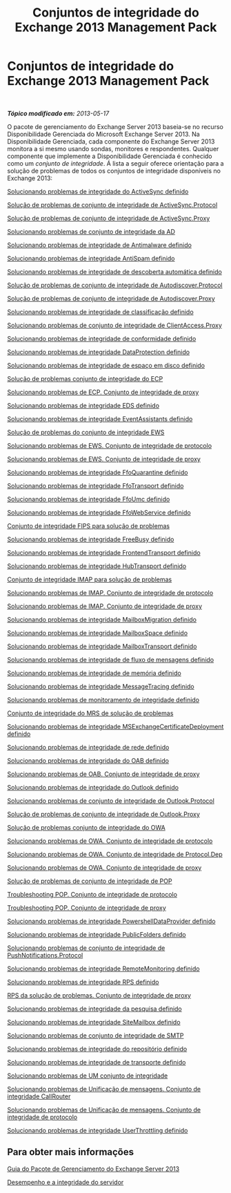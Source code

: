 ﻿---
title: Conjuntos de integridade do Exchange 2013 Management Pack
TOCTitle: '@NoTitle'
ms:assetid: 3a12acb0-a6b7-4452-9306-a3d000c94a50
ms:mtpsurl: https://technet.microsoft.com/pt-br/library/Dn195892(v=EXCHG.150)
ms:contentKeyID: 53275615
ms.date: 12/12/2016
mtps_version: v=EXCHG.150
ms.translationtype: HT
---

# Conjuntos de integridade do Exchange 2013 Management Pack

 

_**Tópico modificado em:** 2013-05-17_

O pacote de gerenciamento do Exchange Server 2013 baseia-se no recurso Disponibilidade Gerenciada do Microsoft Exchange Server 2013. Na Disponibilidade Gerenciada, cada componente do Exchange Server 2013 monitora a si mesmo usando sondas, monitores e respondentes. Qualquer componente que implemente a Disponibilidade Gerenciada é conhecido como um *conjunto de integridade*. Á lista a seguir oferece orientação para a solução de problemas de todos os conjuntos de integridade disponíveis no Exchange 2013:

[Solucionando problemas de integridade do ActiveSync definido](troubleshooting-activesync-health-set.md)

[Solução de problemas de conjunto de integridade de ActiveSync.Protocol](troubleshooting-activesync-protocol-health-set.md)

[Solução de problemas de conjunto de integridade de ActiveSync.Proxy](troubleshooting-activesync-proxy-health-set.md)

[Solucionando problemas de conjunto de integridade da AD](troubleshooting-ad-health-set.md)

[Solucionando problemas de integridade de Antimalware definido](troubleshooting-antimalware-health-set.md)

[Solucionando problemas de integridade AntiSpam definido](troubleshooting-antispam-health-set.md)

[Solucionando problemas de integridade de descoberta automática definido](troubleshooting-autodiscover-health-set.md)

[Solução de problemas de conjunto de integridade de Autodiscover.Protocol](troubleshooting-autodiscover-protocol-health-set.md)

[Solução de problemas de conjunto de integridade de Autodiscover.Proxy](troubleshooting-autodiscover-proxy-health-set.md)

[Solucionando problemas de integridade de classificação definido](troubleshooting-classification-health-set.md)

[Solucionando problemas de conjunto de integridade de ClientAccess.Proxy](troubleshooting-clientaccess-proxy-health-set.md)

[Solucionando problemas de integridade de conformidade definido](troubleshooting-compliance-health-set.md)

[Solucionando problemas de integridade DataProtection definido](troubleshooting-dataprotection-health-set.md)

[Solucionando problemas de integridade de espaço em disco definido](troubleshooting-diskspace-health-set.md)

[Solução de problemas conjunto de integridade do ECP](troubleshooting-ecp-health-set.md)

[Solucionando problemas de ECP. Conjunto de integridade de proxy](troubleshooting-ecp-proxy-health-set.md)

[Solucionando problemas de integridade EDS definido](troubleshooting-eds-health-set.md)

[Solucionando problemas de integridade EventAssistants definido](troubleshooting-eventassistants-health-set.md)

[Solução de problemas do conjunto de integridade EWS](troubleshooting-ews-health-set.md)

[Solucionando problemas de EWS. Conjunto de integridade de protocolo](troubleshooting-ews-protocol-health-set.md)

[Solucionando problemas de EWS. Conjunto de integridade de proxy](troubleshooting-ews-proxy-health-set.md)

[Solucionando problemas de integridade FfoQuarantine definido](troubleshooting-ffoquarantine-health-set.md)

[Solucionando problemas de integridade FfoTransport definido](troubleshooting-ffotransport-health-set.md)

[Solucionando problemas de integridade FfoUmc definido](troubleshooting-ffoumc-health-set.md)

[Solucionando problemas de integridade FfoWebService definido](troubleshooting-ffowebservice-health-set.md)

[Conjunto de integridade FIPS para solução de problemas](troubleshooting-fips-health-set.md)

[Solucionando problemas de integridade FreeBusy definido](troubleshooting-freebusy-health-set.md)

[Solucionando problemas de integridade FrontendTransport definido](troubleshooting-frontendtransport-health-set.md)

[Solucionando problemas de integridade HubTransport definido](troubleshooting-hubtransport-health-set.md)

[Conjunto de integridade IMAP para solução de problemas](troubleshooting-imap-health-set.md)

[Solucionando problemas de IMAP. Conjunto de integridade de protocolo](troubleshooting-imap-protocol-health-set.md)

[Solucionando problemas de IMAP. Conjunto de integridade de proxy](troubleshooting-imap-proxy-health-set.md)

[Solucionando problemas de integridade MailboxMigration definido](troubleshooting-mailboxmigration-health-set.md)

[Solucionando problemas de integridade MailboxSpace definido](troubleshooting-mailboxspace-health-set.md)

[Solucionando problemas de integridade MailboxTransport definido](troubleshooting-mailboxtransport-health-set.md)

[Solucionando problemas de integridade de fluxo de mensagens definido](troubleshooting-mailflow-health-set.md)

[Solucionando problemas de integridade de memória definido](troubleshooting-memory-health-set.md)

[Solucionando problemas de integridade MessageTracing definido](troubleshooting-messagetracing-health-set.md)

[Solucionando problemas de monitoramento de integridade definido](troubleshooting-monitoring-health-set.md)

[Conjunto de integridade do MRS de solução de problemas](troubleshooting-mrs-health-set.md)

[Solucionando problemas de integridade MSExchangeCertificateDeployment definido](troubleshooting-msexchangecertificatedeployment-health-set.md)

[Solucionando problemas de integridade de rede definido](troubleshooting-network-health-set.md)

[Solucionando problemas de integridade do OAB definido](troubleshooting-oab-health-set.md)

[Solucionando problemas de OAB. Conjunto de integridade de proxy](troubleshooting-oab-proxy-health-set.md)

[Solucionando problemas de integridade do Outlook definido](troubleshooting-outlook-health-set.md)

[Solucionando problemas de conjunto de integridade de Outlook.Protocol](troubleshooting-outlook-protocol-health-set.md)

[Solução de problemas de conjunto de integridade de Outlook.Proxy](troubleshooting-outlook-proxy-health-set.md)

[Solução de problemas conjunto de integridade do OWA](troubleshooting-owa-health-set.md)

[Solucionando problemas de OWA. Conjunto de integridade de protocolo](troubleshooting-owa-protocol-health-set.md)

[Solucionando problemas de OWA. Conjunto de integridade de Protocol.Dep](troubleshooting-owa-protocol-dep-health-set.md)

[Solucionando problemas de OWA. Conjunto de integridade de proxy](troubleshooting-owa-proxy-health-set.md)

[Solução de problemas de conjunto de integridade de POP](troubleshooting-pop-health-set.md)

[Troubleshooting POP. Conjunto de integridade de protocolo](troubleshooting-pop-protocol-health-set.md)

[Troubleshooting POP. Conjunto de integridade de proxy](troubleshooting-pop-proxy-health-set.md)

[Solucionando problemas de integridade PowershellDataProvider definido](troubleshooting-powershelldataprovider-health-set.md)

[Solucionando problemas de integridade PublicFolders definido](troubleshooting-publicfolders-health-set.md)

[Solucionando problemas de conjunto de integridade de PushNotifications.Protocol](troubleshooting-pushnotifications-protocol-health-set.md)

[Solucionando problemas de integridade RemoteMonitoring definido](troubleshooting-remotemonitoring-health-set.md)

[Solucionando problemas de integridade RPS definido](troubleshooting-rps-health-set.md)

[RPS da solução de problemas. Conjunto de integridade de proxy](troubleshooting-rps-proxy-health-set.md)

[Solucionando problemas de integridade da pesquisa definido](troubleshooting-search-health-set.md)

[Solucionando problemas de integridade SiteMailbox definido](troubleshooting-sitemailbox-health-set.md)

[Solucionando problemas de conjunto de integridade de SMTP](troubleshooting-smtp-health-set.md)

[Solucionando problemas de integridade do repositório definido](troubleshooting-store-health-set.md)

[Solucionando problemas de integridade de transporte definido](troubleshooting-transport-health-set.md)

[Solucionando problemas de UM conjunto de integridade](troubleshooting-um-health-set.md)

[Solucionando problemas de Unificação de mensagens. Conjunto de integridade CallRouter](troubleshooting-um-callrouter-health-set.md)

[Solucionando problemas de Unificação de mensagens. Conjunto de integridade de protocolo](troubleshooting-um-protocol-health-set.md)

[Solucionando problemas de integridade UserThrottling definido](troubleshooting-userthrottling-health-set.md)

## Para obter mais informações

[Guia do Pacote de Gerenciamento do Exchange Server 2013](https://technet.microsoft.com/pt-br/library/ee758046\(v=exchg.150\))

[Desempenho e a integridade do servidor](https://technet.microsoft.com/pt-br/library/jj150551\(v=exchg.150\))

